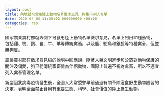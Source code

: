 ```yaml
---
layout: post
title: 內地就可食用陸上動物名單徵求意見　狗隻不列入名單
date: 2020-04-09 11:39:02.000000000 +08:00
categories: rss
---
```


國家農業農村部就法例下可食用陸上動物名單徵求意見，名單上列出31種動物，包括雞、鴨、鵝、豬、牛、羊等傳統禽畜，以及鹿、駝鳥和銀狐等特種禽畜，但並無狗隻。

農業農村部在徵求意見稿的說明中回應說，隨著人類文明進步和公眾對動物保護的關注及偏愛，狗已從傳統家畜變為伴侶動物，國際上普遍不視為禽畜，所以不適宜列入禽畜管理名單。

新型冠狀病毒疫情發生後，全國人大常委會早前通過有關革除濫食野生動物陋習的決定，表明全面禁止食用有重要生態、科學、社會價值的陸上野生動物。
